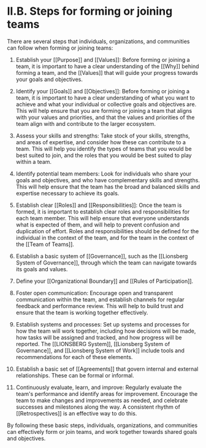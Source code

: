 # II.B. Steps for forming or joining teams

There are several steps that individuals, organizations, and communities can follow when forming or joining teams:

1.  Establish your [[Purpose]] and [[Values]]: Before forming or joining a team, it is important to have a clear understanding of the [[Why]] behind forming a team, and the [[Values]] that will guide your progress towards your goals and objectives.
    
2.  Identify your [[Goals]] and [[Objectives]]: Before forming or joining a team, it is important to have a clear understanding of what you want to achieve and what your individual or collective goals and objectives are. This will help ensure that you are forming or joining a team that aligns with your values and priorities, and that the values and priorities of the team align with and contribute to the larger ecosystem.
    
3.  Assess your skills and strengths: Take stock of your skills, strengths, and areas of expertise, and consider how these can contribute to a team. This will help you identify the types of teams that you would be best suited to join, and the roles that you would be best suited to play within a team.
    
4.  Identify potential team members: Look for individuals who share your goals and objectives, and who have complementary skills and strengths. This will help ensure that the team has the broad and balanced skills and expertise necessary to achieve its goals.
    
5.  Establish clear [[Roles]] and [[Responsibilities]]: Once the team is formed, it is important to establish clear roles and responsibilities for each team member. This will help ensure that everyone understands what is expected of them, and will help to prevent confusion and duplication of effort. Roles and responsibilities should be defined for the individual in the context of the team, and for the team in the context of the [[Team of Teams]].
    
6.  Establish a basic system of [[Governance]], such as the [[Lionsberg System of Governance]], through which the team can navigate towards its goals and values.
    
7.  Define your [[Organizational Boundary]] and [[Rules of Participation]].
    
8.  Foster open communication: Encourage open and transparent communication within the team, and establish channels for regular feedback and performance review. This will help to build trust and ensure that the team is working together effectively.
    
9.  Establish systems and processes: Set up systems and processes for how the team will work together, including how decisions will be made, how tasks will be assigned and tracked, and how progress will be reported. The [[LIONSBERG System]], [[Lionsberg System of Governance]], and [[Lionsberg System of Work]] include tools and recommendations for each of these elements.
    
10.  Establish a basic set of [[Agreements]] that govern internal and external relationships. These can be formal or informal.
    
11.  Continuously evaluate, learn, and improve: Regularly evaluate the team's performance and identify areas for improvement. Encourage the team to make changes and improvements as needed, and celebrate successes and milestones along the way. A consistent rhythm of [[Retrospectives]] is an effective way to do this.
    

By following these basic steps, individuals, organizations, and communities can effectively form or join teams, and work together towards shared goals and objectives.